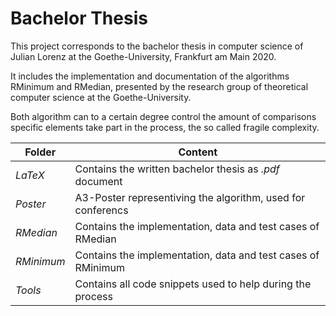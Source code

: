 # Bachelor Thesis

This project corresponds to the bachelor thesis in computer science of Julian Lorenz at the Goethe-University, Frankfurt am Main 2020.

It includes the implementation and documentation of the algorithms RMinimum and RMedian, presented by the research group of theoretical computer science at the Goethe-University.

Both algorithm can to a certain degree control the amount of comparisons specific elements take part in the process, the so called fragile complexity.

Folder | Content
--- | ---
*LaTeX* | Contains the written bachelor thesis as *.pdf* document
*Poster* | A3-Poster representiving the algorithm, used for conferencs
*RMedian* | Contains the implementation, data and test cases of RMedian
*RMinimum* | Contains the implementation, data and test cases of RMinimum
*Tools* | Contains all code snippets used to help during the process
